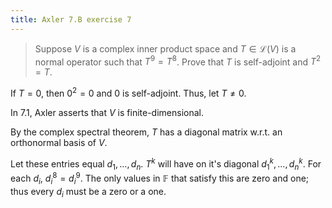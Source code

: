 ```yaml
---
title: Axler 7.B exercise 7
---
```


> Suppose $V$ is a complex inner product space and
> $T \in  \mathcal{L}(V)$ is a normal operator such that $T^9 = T^8$.
> Prove that $T$ is self-adjoint and $T^2 = T$.

If $T = 0$, then $0^2 = 0$ and $0$ is self-adjoint. Thus, let
$T \neq  0$.

In 7.1, Axler asserts that $V$ is finite-dimensional.

By the complex spectral theorem, $T$ has a diagonal matrix w.r.t. an
orthonormal basis of $V$.

Let these entries equal $d_1, \ldots, d_n$. $T^k$ will have on it\'s
diagonal $d_1^k, \ldots, d_n^k$. For each $d_i$, $d_i^8 = d_i^9$. The
only values in $\mathbb{F}$ that satisfy this are zero and one; thus
every $d_i$ must be a zero or a one.
